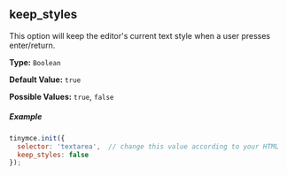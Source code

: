 ## keep_styles

This option will keep the editor's current text style when a user presses enter/return.

**Type:** `Boolean`

**Default Value:** `true`

**Possible Values:** `true`, `false`

##### Example

```js
tinymce.init({
  selector: 'textarea',  // change this value according to your HTML
  keep_styles: false
});
```
